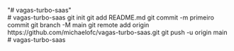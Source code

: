 "# vagas-turbo-saas"  
#   v a g a s - t u r b o - s a a s  
 g i t  
 i n i t  
 g i t  
 a d d  
 R E A D M E . m d  
 g i t  
 c o m m i t  
 - m  
 p r i m e i r o   c o m m i t  
 g i t  
 b r a n c h  
 - M  
 m a i n  
 g i t  
 r e m o t e  
 a d d  
 o r i g i n  
 h t t p s : / / g i t h u b . c o m / m i c h a e l o f c / v a g a s - t u r b o - s a a s . g i t  
 g i t  
 p u s h  
 - u  
 o r i g i n  
 m a i n  
 #   v a g a s - t u r b o - s a a s  
 